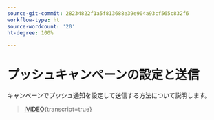 ```yaml
---
source-git-commit: 28234822f1a5f813688e39e904a93cf565c832f6
workflow-type: ht
source-wordcount: '20'
ht-degree: 100%

---
```

# プッシュキャンペーンの設定と送信

キャンペーンでプッシュ通知を設定して送信する方法について説明します。

>[!VIDEO](https://video.tv.adobe.com/v/3422017/?learn=on){transcript=true}
